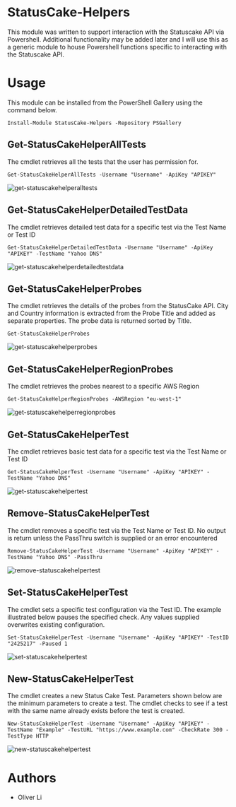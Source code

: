 # StatusCake-Helpers 
This module was written to support interaction with the Statuscake API via Powershell. Additional functionality may be added later and I will use this as a generic module to house Powershell functions specific to interacting with the Statuscake API.



# Usage
This module can be installed from the PowerShell Gallery using the command below.
```
Install-Module StatusCake-Helpers -Repository PSGallery
```
## Get-StatusCakeHelperAllTests
The cmdlet retrieves all the tests that the user has permission for.

```
Get-StatusCakeHelperAllTests -Username "Username" -ApiKey "APIKEY"
```
![get-statuscakehelperalltests](https://user-images.githubusercontent.com/30263630/29495718-ad4af0d2-85bc-11e7-92c4-320f2c9bebca.PNG)

## Get-StatusCakeHelperDetailedTestData
The cmdlet retrieves detailed test data for a specific test via the Test Name or Test ID

```
Get-StatusCakeHelperDetailedTestData -Username "Username" -ApiKey "APIKEY" -TestName "Yahoo DNS"
```
![get-statuscakehelperdetailedtestdata](https://user-images.githubusercontent.com/30263630/29495774-d094e24a-85bd-11e7-8ff4-0a7e263e8cd3.PNG)

## Get-StatusCakeHelperProbes
The cmdlet retrieves the details of the probes from the StatusCake API. City and Country information is extracted from the Probe Title and added as separate properties. The probe data is returned sorted by Title.

```
Get-StatusCakeHelperProbes
```
![get-statuscakehelperprobes](https://user-images.githubusercontent.com/30263630/29495809-890e0d42-85be-11e7-8acf-3af7eeeac98a.PNG)

## Get-StatusCakeHelperRegionProbes
The cmdlet retrieves the probes nearest to a specific AWS Region

```
Get-StatusCakeHelperRegionProbes -AWSRegion "eu-west-1"
```
![get-statuscakehelperregionprobes](https://user-images.githubusercontent.com/30263630/29495858-922a5d3a-85bf-11e7-9526-d14a66eb8ee5.png)

## Get-StatusCakeHelperTest
The cmdlet retrieves basic test data for a specific test via the Test Name or Test ID

```
Get-StatusCakeHelperTest -Username "Username" -ApiKey "APIKEY" -TestName "Yahoo DNS"
```
![get-statuscakehelpertest](https://user-images.githubusercontent.com/30263630/29495889-fe88432a-85bf-11e7-8ea5-08cc99fc5883.PNG)

## Remove-StatusCakeHelperTest
The cmdlet removes a specific test via the Test Name or Test ID. No output is return unless the PassThru switch is supplied or an error encountered

```
Remove-StatusCakeHelperTest -Username "Username" -ApiKey "APIKEY" -TestName "Yahoo DNS" -PassThru
```
![remove-statuscakehelpertest](https://user-images.githubusercontent.com/30263630/29495953-c29d1d1c-85c0-11e7-941e-fb100c060ae9.PNG)

## Set-StatusCakeHelperTest
The cmdlet sets a specific test configuration via the Test ID. The example illustrated below pauses the specified check. Any values supplied overwrites existing configuration.

```
Set-StatusCakeHelperTest -Username "Username" -ApiKey "APIKEY" -TestID "2425217" -Paused 1
```
![set-statuscakehelpertest](https://user-images.githubusercontent.com/30263630/29495985-4b5557be-85c1-11e7-81db-1cf63c95af06.PNG)

## New-StatusCakeHelperTest
The cmdlet creates a new Status Cake Test. Parameters shown below are the minimum parameters to create a test. The cmdlet checks to see if a test with the same name already exists before the test is created.

```
New-StatusCakeHelperTest -Username "Username" -ApiKey "APIKEY" -TestName "Example" -TestURL "https://www.example.com" -CheckRate 300 -TestType HTTP
```
![new-statuscakehelpertest](https://user-images.githubusercontent.com/30263630/29495757-4adfce26-85bd-11e7-8a68-1f8253a91068.PNG)


# Authors
- Oliver Li
